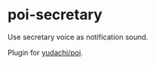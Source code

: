 # poi-secretary

Use secretary voice as notification sound.

Plugin for [yudachi/poi](https://github.com/yudachi/poi).

